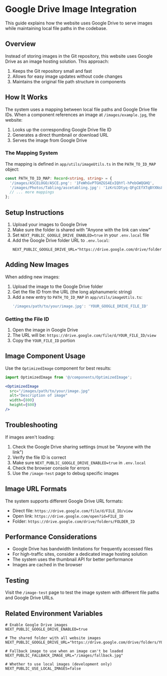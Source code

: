 # Google Drive Image Integration

This guide explains how the website uses Google Drive to serve images while maintaining local file paths in the codebase.

## Overview

Instead of storing images in the Git repository, this website uses Google Drive as an image hosting solution. This approach:

1. Keeps the Git repository small and fast
2. Allows for easy image updates without code changes
3. Maintains the original file path structure in components

## How It Works

The system uses a mapping between local file paths and Google Drive file IDs. When a component references an image at `/images/example.jpg`, the website:

1. Looks up the corresponding Google Drive file ID
2. Generates a direct thumbnail or download URL
3. Serves the image from Google Drive

### The Mapping System

The mapping is defined in `app/utils/imageUtils.ts` in the `PATH_TO_ID_MAP` object:

```typescript
const PATH_TO_ID_MAP: Record<string, string> = {
  '/images/ASCELOGO/ASCE.png': '1FeWhGvPTGHZGS4ExIQhYl-hPebGWQGHQ',
  '/images/Photos/Tabling/ascetabling.jpg': '1zKrUJDtyq-QFgCEfXTqBYXNs8DV40jzX',
  // ... more mappings
};
```

## Setup Instructions

1. Upload your images to Google Drive
2. Make sure the folder is shared with "Anyone with the link can view"
3. Set `NEXT_PUBLIC_GOOGLE_DRIVE_ENABLED=true` in your `.env.local` file
4. Add the Google Drive folder URL to `.env.local`:
   ```
   NEXT_PUBLIC_GOOGLE_DRIVE_URL="https://drive.google.com/drive/folders/YOUR_FOLDER_ID"
   ```

## Adding New Images

When adding new images:

1. Upload the image to the Google Drive folder
2. Get the file ID from the URL (the long alphanumeric string)
3. Add a new entry to `PATH_TO_ID_MAP` in `app/utils/imageUtils.ts`:
   ```typescript
   '/images/path/to/your/image.jpg': 'YOUR_GOOGLE_DRIVE_FILE_ID'
   ```

### Getting the File ID

1. Open the image in Google Drive
2. The URL will be: `https://drive.google.com/file/d/YOUR_FILE_ID/view`
3. Copy the `YOUR_FILE_ID` portion

## Image Component Usage

Use the `OptimizedImage` component for best results:

```jsx
import OptimizedImage from '@/components/OptimizedImage';

<OptimizedImage
  src="/images/path/to/your/image.jpg"
  alt="Description of image"
  width={800}
  height={600}
/>
```

## Troubleshooting

If images aren't loading:

1. Check the Google Drive sharing settings (must be "Anyone with the link")
2. Verify the file ID is correct
3. Make sure `NEXT_PUBLIC_GOOGLE_DRIVE_ENABLED=true` in `.env.local`
4. Check the browser console for errors
5. Use the `/image-test` page to debug specific images

## Image URL Formats

The system supports different Google Drive URL formats:

- Direct file: `https://drive.google.com/file/d/FILE_ID/view`
- Open link: `https://drive.google.com/open?id=FILE_ID`
- Folder: `https://drive.google.com/drive/folders/FOLDER_ID`

## Performance Considerations

- Google Drive has bandwidth limitations for frequently accessed files
- For high-traffic sites, consider a dedicated image hosting solution
- The system uses the thumbnail API for better performance
- Images are cached in the browser

## Testing

Visit the `/image-test` page to test the image system with different file paths and Google Drive URLs.

## Related Environment Variables

```
# Enable Google Drive images
NEXT_PUBLIC_GOOGLE_DRIVE_ENABLED=true

# The shared folder with all website images
NEXT_PUBLIC_GOOGLE_DRIVE_URL="https://drive.google.com/drive/folders/YOUR_FOLDER_ID"

# Fallback image to use when an image can't be loaded
NEXT_PUBLIC_FALLBACK_IMAGE_URL="/images/fallback.jpg"

# Whether to use local images (development only)
NEXT_PUBLIC_USE_LOCAL_IMAGES=false 